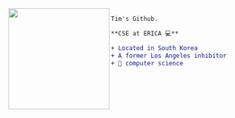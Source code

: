 <img align="left" height="200" src="https://media.giphy.com/media/ao9DUiTKH60XS/giphy.gif"/>

```diff
Tim's Github.

**CSE at ERICA 💻**

+ Located in South Korea
+ A former Los Angeles inhibitor
+ 📖 computer science
```
